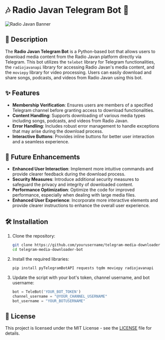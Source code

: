 # 🎶 Radio Javan Telegram Bot 🎵

![Radio Javan Banner](https://via.placeholder.com/900x300/0d1117/58a6ff?text=Radio+Javan+Downloader)

## 📝 Description
The **Radio Javan Telegram Bot** is a Python-based bot that allows users to download media content from the Radio Javan platform directly via Telegram. This bot utilizes the `telebot` library for Telegram functionalities, the `radiojavanapi` library for accessing Radio Javan's media content, and the `moviepy` library for video processing. Users can easily download and share songs, podcasts, and videos from Radio Javan using this bot.

## ✨ Features
- **Membership Verification**: Ensures users are members of a specified Telegram channel before granting access to download functionalities.
- **Content Handling**: Supports downloading of various media types including songs, podcasts, and videos from Radio Javan.
- **Error Handling**: Includes robust error management to handle exceptions that may arise during the download process.
- **Interactive Buttons**: Provides inline buttons for better user interaction and a seamless experience.

## 🚀 Future Enhancements
- **Enhanced User Interaction**: Implement more intuitive commands and provide clearer feedback during the download process.
- **Security Measures**: Introduce additional security measures to safeguard the privacy and integrity of downloaded content.
- **Performance Optimization**: Optimize the code for improved performance, especially when dealing with large media files.
- **Enhanced User Experience**: Incorporate more interactive elements and provide clearer instructions to enhance the overall user experience.

## 🛠 Installation
1. Clone the repository:
   ```bash
   git clone https://github.com/yourusername/telegram-media-downloader-bot.git
   cd telegram-media-downloader-bot
   ```

2. Install the required libraries:
   ```bash
   pip install pyTelegramBotAPI requests tqdm moviepy radiojavanapi
   ```

3. Update the script with your bot's token, channel username, and bot username:
   ```python
   bot = TeleBot('YOUR_BOT_TOKEN')
   channel_username = "@YOUR_CHANNEL_USERNAME"
   bot_username = "YOUR_BOTUSERNAME"
   ```

## 📄 License
This project is licensed under the MIT License - see the [LICENSE](LICENSE) file for details.
